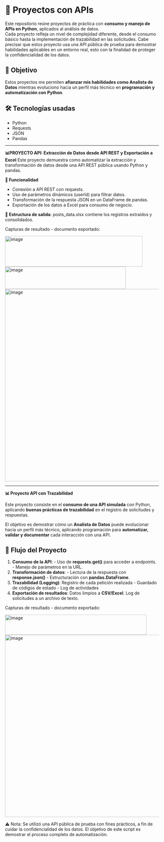 # 📂 Proyectos con APIs
Este repositorio reúne proyectos de práctica con **consumo y manejo de APIs en Python**, aplicados al análisis de datos.  
Cada proyecto refleja un nivel de complejidad diferente, desde el consumo básico hasta la implementación de trazabilidad en las solicitudes. Cabe precisar que estos proyecto usa una API pública de prueba para demostrar habilidades aplicables en un entorno real, esto con la finalidad de proteger la confidencialidad de los datos.

## 🎯 Objetivo
Estos proyectos me permiten **afianzar mis habilidades como Analista de Datos** mientras evoluciono hacia un perfil más técnico en **programación y automatización con Python**.

## 🛠️ Tecnologías usadas
- Python  
- Requests  
- JSON  
- Pandas
-----------

**📊PROYECTO API: Extracción de Datos desde API REST y Exportación a Excel**
Este proyecto demuestra como automatizar la extracción y transformación de datos desde una API REST pública usando Python y pandas. 

**🔑 Funcionalidad**
* Conexión a API REST con requests.
* Uso de parámetros dinámicos (userId) para filtrar datos.
* Transformación de la respuesta JSON en un DataFrame de pandas.
* Exportación de los datos a Excel para consumo de negocio.

**📂 Estructura de salida**: posts_data.xlsx contiene los registros extraídos y consolidados.

Capturas de resultado - documento exportado:

<img width="450" height="100" alt="image" src="https://github.com/user-attachments/assets/fdeea33b-6b62-4987-8fb4-574faf2193a8" />
<img width="395" height="73" alt="image" src="https://github.com/user-attachments/assets/c2e82bd7-e53c-40aa-9544-ac686d1c4e88" />
<img width="1913" height="628" alt="image" src="https://github.com/user-attachments/assets/493e2d0e-bd34-4496-b5b6-2b920da9cb6f" />

-----------

**📊 Proyecto API con Trazabilidad**

Este proyecto consiste en el **consumo de una API simulada** con Python, aplicando **buenas prácticas de trazabilidad** en el registro de solicitudes y respuestas.  

El objetivo es demostrar cómo un **Analista de Datos** puede evolucionar hacia un perfil más técnico, aplicando programación para **automatizar, validar y documentar** cada interacción con una API.  

## 🚀 Flujo del Proyecto

1. **Consumo de la API**:   - Uso de **requests.get()** para acceder a endpoints. - Manejo de parámetros en la URL.  
2. **Transformación de datos**: - Lectura de la respuesta con **response.json()** -  Estructuración con **pandas.DataFrame**. 
3. **Trazabilidad (Logging)**: Registro de cada petición realizada - Guardado de códigos de estado - Log de actividades  
4. **Exportación de resultados**: Datos limpios a **CSV/Excel**. Log de solicitudes a un archivo de texto.  

Capturas de resultado - documento exportado: 

<img width="463" height="66" alt="image" src="https://github.com/user-attachments/assets/b2a220f8-0744-486d-a82b-ffc61d9d6569" />
<img width="1389" height="595" alt="image" src="https://github.com/user-attachments/assets/9a08d3ca-436c-448c-b479-a9babee96437" />

⚠️ Nota: Se utilizó una API pública de prueba con fines prácticos, a fin de cuidar la confidencialidad de los datos. El objetivo de este script es demostrar el proceso completo de automatización. 
